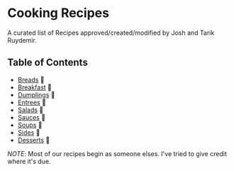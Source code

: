 # Cooking Recipes
A curated list of Recipes approved/created/modified by Josh and Tarik Ruydemir.

## Table of Contents

+ [Breads](breads) :bread:
+ [Breakfast](breakfast) :egg:
+ [Dumplings](dumplings) :sushi:
+ [Entrees](entrees) :spaghetti:
+ [Salads](salads) :leaves:
+ [Sauces](sauces) :custard:
+ [Soups](soups) :stew:
+ [Sides](sides) :rice:
+ [Desserts](desserts) :custard:

*NOTE*: Most of our recipes begin as someone elses. I've tried to give credit where it's due.
